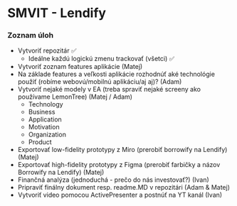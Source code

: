# SMVIT - Lendify

### Zoznam úloh
- Vytvoriť repozitár ✅
   - Ideálne každú logickú zmenu trackovať (všetci) ✅
- Vytvoriť zoznam features aplikácie (Matej)
- Na základe features a veľkosti aplikácie rozhodnúť aké technológie použiť (robíme webovú/mobilnú aplikáciu/aj aj)? (Adam)
- Vytvoriť nejaké modely v EA (treba spraviť nejaké screeny ako používame LemonTree) (Matej / Adam)
  - Technology
  - Business
  - Application
  - Motivation
  - Organization
  - Product
- Exportovať low-fidelity prototypy z Miro (prerobiť borrowify na Lendify) (Matej)
- Exportovať high-fidelity prototypy z Figma (prerobiť farbičky a názov Borrowify na Lendify) (Matej)
- Finančná analýza (jednoduchá - prečo do nás investovať?) (Ivan)
- Pripraviť finálny dokument resp. readme.MD v repozitári (Adam & Matej)
- Vytvoriť video pomocou ActivePresenter a postnúť na YT kanál (Ivan)
